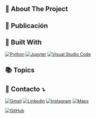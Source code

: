 
<!-- ABOUT THE PROJECT -->
## 🔎 About The Project

## 📢 Publicación

## 🔨 Built With

<p align="left">
  <a href="#" title="Python">
  <img src="https://img.shields.io/badge/python-3670A0?style=for-the-badge&logo=python&logoColor=ffdd54" alt="Python"/></a>
  <a href="#" title="Jupyter">
  <img src="https://img.shields.io/badge/Jupyter-F37626.svg?&style=for-the-badge&logo=Jupyter&logoColor=white" alt="Jupyter"/></a>
  <a href="#" title="Visual Studio Code">
  <img src="https://img.shields.io/badge/Visual_Studio_Code-0078D4?style=for-the-badge&logo=visual%20studio%20code&logoColor=white" alt="Visual Studio Code"/></a>
</p>


## 📚 Topics



## 💌 Contacto ⤵️

<p align="left">
  <a href="#" title="mmario.ccamacho@gmail.com">
  <img src="https://img.shields.io/badge/-Gmail-FF0000?style=flat-square&labelColor=FF0000&logo=gmail&logoColor=white&link=LINK-DO-SEU-GMAIL" alt="Gmail"/></a>
  <a href="https://linkedin.com/in/mario-camacho-b98462ab" title="LinkedIn">
  <img src="https://img.shields.io/badge/-Linkedin-0e76a8?style=flat-square&logo=Linkedin&logoColor=white&link=LINK-DO-SEU-LINKEDIN" alt="LinkedIn"/></a>
  <a href="https://www.instagram.com/marius0093/" title="Instagram">
  <img src="https://img.shields.io/badge/-Instagram-DF0174?style=flat-square&labelColor=DF0174&logo=instagram&logoColor=white&link=LINK-DO-SEU-INSTAGRAM" alt="Instagram"/></a>
  <a href="https://www.google.com/maps/@-3.70281250,40.45456250/" title="Google Maps">
  <img src="https://img.shields.io/badge/-Google Maps-brightgreen?style=flat-square&labelColor=white&logo=googlemaps&labelColor=white" alt="Maps"/></a>
</p>


[![GitHub](https://img.shields.io/github/followers/MarioC0093?label=follow&style=social)](https://github.com/MarioC0093)


<!-- MARKDOWN LINKS & IMAGES -->
<!-- https://www.markdownguide.org/basic-syntax/#reference-style-links -->
[linkedin-url]: https://linkedin.com/in/mario-camacho-b98462ab
[Python.js]: https://img.shields.io/badge/python-3670A0?style=for-the-badge&logo=python&logoColor=ffdd54
[Python-url]: ''
[VSCode.js]: https://img.shields.io/badge/Visual_Studio_Code-0078D4?style=for-the-badge&logo=visual%20studio%20code&logoColor=white
[VSCode-url]: ''
[Jupyter.js]: https://img.shields.io/badge/Jupyter-F37626.svg?&style=for-the-badge&logo=Jupyter&logoColor=white
[Jupyter-url]: ''
